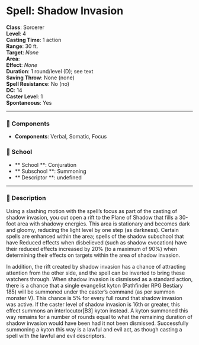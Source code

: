 
# Spell: Shadow Invasion
**Class**: Sorcerer  
**Level**: 4  
**Casting Time**: 1 action  
**Range**: 30 ft.  
**Target**: _None_  
**Area**:   
**Effect**: _None_  
**Duration**: 1 round/level (D); see text  
**Saving Throw**: None (none)  
**Spell Resistance**: No (no)  
**DC**: 14  
**Caster Level**: 1  
**Spontaneous**: Yes

---

### 🔮 Components
- **Components**: Verbal, Somatic, Focus

### 🏫 School
- ** School **: Conjuration
- ** Subschool **: Summoning
- ** Descriptor **: undefined
---

### 📜 Description
Using a slashing motion with the spell’s focus as part of the casting of shadow invasion, you cut open a rift to the Plane of Shadow that fills a 30-foot area with shadowy energies. This area is stationary and becomes dark and gloomy, reducing the light level by one step (as darkness). Certain spells are enhanced within the area; spells of the shadow subschool that have Reduced effects when disbelieved (such as shadow evocation) have their reduced effects increased by 20% (to a maximum of 90%) when determining their effects on targets within the area of shadow invasion.

In addition, the rift created by shadow invasion has a chance of attracting attention from the other side, and the spell can be inverted to bring these watchers through. When shadow invasion is dismissed as a standard action, there is a chance that a single evangelist kyton (Pathfinder RPG Bestiary 185) will be summoned under the caster’s command (as per summon monster V). This chance is 5% for every full round that shadow invasion was active. If the caster level of shadow invasion is 16th or greater, this effect summons an interlocutor[B3] kyton instead. A kyton summoned this way remains for a number of rounds equal to what the remaining duration of shadow invasion would have been had it not been dismissed. Successfully summoning a kyton this way is a lawful and evil act, as though casting a spell with the lawful and evil descriptors.
